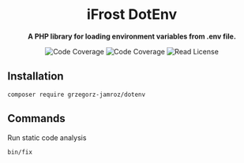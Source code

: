 <h1 align="center">iFrost DotEnv</h1>

<p align="center">
    <strong>A PHP library for loading environment variables from .env file.</strong>
</p>

<p align="center">
    <img src="https://img.shields.io/badge/php->=8.0-blue?colorB=%238892BF" alt="Code Coverage">
    <img src="https://img.shields.io/badge/release-v0.0.1-blue" alt="Code Coverage">
    <img src="https://img.shields.io/badge/license-MIT-blue?style=flat-square&colorB=darkcyan" alt="Read License">
</p>

## Installation

```
composer require grzegorz-jamroz/dotenv
```

## Commands

Run static code analysis

```
bin/fix
```
